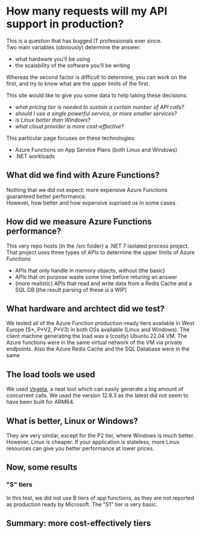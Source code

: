 # How many requests will my API support in production?
This is a question that has bugged IT professionals ever since.  
Two main variables (obviously) determine the answer:
- what hardware you'll be using
- the scalability of the software you'll be writing

Whereas the second factor is difficult to determine, you can work on the first, and try to know what are the upper limits of the first.

This site would like to give you some data to help taking these decisions: 
- _what pricing tier is needed to sustain a certain number of API calls?_
- _should I use a single powerful service, or more smaller services?_
- _is Linux better than Windows_?
- _what cloud provider is more cost-effective_?

This particular page focuses on these technologies:
- Azure Functions on App Service Plans (both Linux and Windows)
- .NET workloads

## What did we find with Azure Functions?
Nothing that we did not expect: more expensive Azure Functions guaranteed better performance.  
However, how better and how expensive suprised us in some cases.

## How did we measure Azure Functions performance?
This very repo hosts (in the /src folder) a .NET 7 isolated process project. 
That project uses three types of APIs to determine the upper limits of Azure Functions
- APIs that only handle in memory objects, without (the basic)
- APIs that on purpose waste some time before returing an answer
- (more realistic) APIs that read and write data from a Redis Cache and a SQL DB \[the result parsing of these is a WIP]

## What hardware and archtect did we test?
We tested all of the Azure Function production-ready tiers available in West Europe (S\*, P\*V2, P\*V3) in both OSs available (Linux and Windows).
The client machine generating the load was a (costly) Ubuntu 22.04 VM.
The Azure functions were in the same virtual network of the VM via private endpoints.
Also the Azure Redis Cache and the SQL Database were in the same 

## The load tools we used
We used <a href="https://github.com/tsenart/vegeta">Vegeta</a>, a neat tool which can easily generate a big amount of concurrent calls. We used the version 12.8.3 as the latest did not seem to have been built for ARM64.

## What is better, Linux or Windows?
They are very similar, except for the P2 tier, where Windows is much better. However, Linux is cheaper. If your application is stateless, more Linux resources can give you better performance at lower prices.

## Now, some results

### "S" tiers
In this test, we did not use B tiers of app functions, as they are not reported as production ready by Microsoft. The "S1" tier is very basic.

## Summary: more cost-effectively tiers

